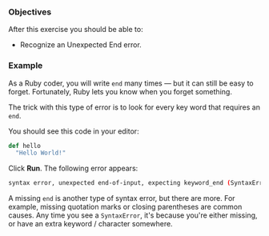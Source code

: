 <!-- { ids:[66], language:'Ruby', type:'workshop', order: 1, name:'Unexpected End Error', description:'Debug your code when a method is implemented with incompatible data types.' }-->

### Objectives

After this exercise you should be able to:

- Recognize an Unexpected End error.

### Example

As a Ruby coder, you will write `end` many times — but it can still be easy to forget. Fortunately, Ruby lets you know when you forget something.

The trick with this type of error is to look for every key word that requires an `end`.

You should see this code in your editor:

```ruby
def hello
  "Hello World!"
```

Click **Run**. The following error appears:

```bash
syntax error, unexpected end-of-input, expecting keyword_end (SyntaxError)
```

A missing `end` is another type of syntax error, but there are more. For example, missing quotation marks or closing parentheses are common causes. Any time you see a `SyntaxError`, it's because you're either missing, or have an extra keyword / character somewhere.
